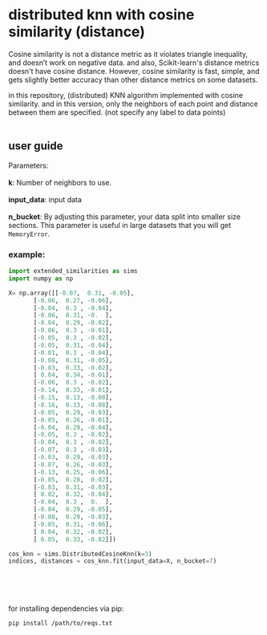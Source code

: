 # distributed knn with cosine similarity (distance)
Cosine similarity is not a distance metric as it violates triangle inequality, and doesn’t work on negative data. and also, Scikit-learn's distance metrics doesn't have cosine distance. However, cosine similarity is fast, simple, and gets slightly better accuracy than other distance metrics on some datasets.

in this repository, (distributed) KNN algorithm implemented with cosine similarity.
and in this version, only the neighbors of each point and distance between them are specified. (not specify any label to data points)
</br></br>
## user guide
Parameters:	</br></br>
**k**:
Number of neighbors to use.</br></br>
**input_data**:
input data</br></br>
**n_bucket**:
By adjusting this parameter, your data split into smaller size sections. This parameter is useful in large datasets that you will get `MemoryError`.


### example:
```python
import extended_similarities as sims
import numpy as np

X= np.array([[-0.07,  0.31, -0.05],
       [-0.06,  0.27, -0.06],
       [-0.04,  0.3 , -0.04],
       [-0.06,  0.31, -0.  ],
       [-0.04,  0.29, -0.02],
       [-0.06,  0.3 , -0.01],
       [-0.05,  0.3 , -0.02],
       [-0.05,  0.31, -0.04],
       [-0.01,  0.3 , -0.04],
       [-0.08,  0.31, -0.05],
       [-0.03,  0.33, -0.02],
       [ 0.04,  0.34, -0.01],
       [-0.06,  0.3 , -0.02],
       [-0.14,  0.33, -0.01],
       [-0.15,  0.13, -0.08],
       [-0.16,  0.13, -0.08],
       [-0.05,  0.29, -0.03],
       [-0.05,  0.26, -0.01],
       [-0.04,  0.29, -0.04],
       [-0.05,  0.3 , -0.02],
       [-0.04,  0.3 , -0.02],
       [-0.07,  0.3 , -0.03],
       [-0.03,  0.29, -0.03],
       [-0.07,  0.26, -0.03],
       [-0.13,  0.25, -0.06],
       [-0.05,  0.28,  0.02],
       [-0.03,  0.31, -0.03],
       [ 0.02,  0.32, -0.04],
       [-0.04,  0.3 ,  0.  ],
       [-0.04,  0.29, -0.05],
       [-0.08,  0.29, -0.03],
       [-0.05,  0.31, -0.06],
       [ 0.04,  0.32, -0.02],
       [ 0.05,  0.33, -0.02]])

cos_knn = sims.DistributedCosineKnn(k=3)
indices, distances = cos_knn.fit(input_data=X, n_bucket=7)
```

</br></br>

##
for installing dependencies via pip:
```
pip install /path/to/reqs.txt
```
